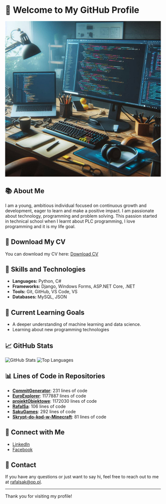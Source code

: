 # 👋 Welcome to My GitHub Profile

![Header](https://github.com/RafalSa/RafalSa/blob/main/th.jpg?raw=true)

## 📚 About Me
I am a young, ambitious individual focused on continuous growth and development, eager to learn and make a positive impact. I am passionate about technology, programming and problem solving. This passion started in technical school when I learnt about PLC programming, I love programming and it is my life goal. 

## 📄 Download My CV
You can download my CV here: [Download CV](https://github.com/RafalSa/RafalSa/blob/main/Rafal_Sak_CV_FINAL-1.pdf)


## 🚀 Skills and Technologies
- **Languages:** Python, C#
- **Frameworks:** Django, Windows Forms, ASP.NET Core, .NET
- **Tools:** Git, GitHub, VS Code, VS
- **Databases:** MySQL, JSON

## 🌱 Current Learning Goals
- A deeper understanding of machine learning and data science.
- Learning about new programming technologies 

## 📈 GitHub Stats
![GitHub Stats](https://github-readme-stats.vercel.app/api?username=RafalSa&show_icons=true&theme=radical)
![Top Languages](https://github-readme-stats.vercel.app/api/top-langs/?username=RafalSa&layout=compact&theme=radical)

## 📊 Lines of Code in Repositories

<!--START_SECTION:code_line_count--->
- **[CommitGenerator](https://github.com/RafalSa/CommitGenerator)**: 231 lines of code
- **[EuroExplorer](https://github.com/RafalSa/EuroExplorer)**: 1177887 lines of code
- **[projektObiektowe](https://github.com/RafalSa/projektObiektowe)**: 1172030 lines of code
- **[RafalSa](https://github.com/RafalSa/RafalSa)**: 106 lines of code
- **[SakuGames](https://github.com/RafalSa/SakuGames)**: 292 lines of code
- **[Skrypt-do-kod-w-Minecraft](https://github.com/RafalSa/Skrypt-do-kod-w-Minecraft)**: 81 lines of code
<!--END_SECTION:code_line_count--->


## 🔗 Connect with Me
- [LinkedIn](https://www.linkedin.com/in/rafa%C5%82-sak-78116b270/)
- [Facebook](https://www.facebook.com/rafaleksak/)

## 📧 Contact
If you have any questions or just want to say hi, feel free to reach out to me at [rafalsak@op.pl](mailto:rafalsak@op.pl).

---

Thank you for visiting my profile!

